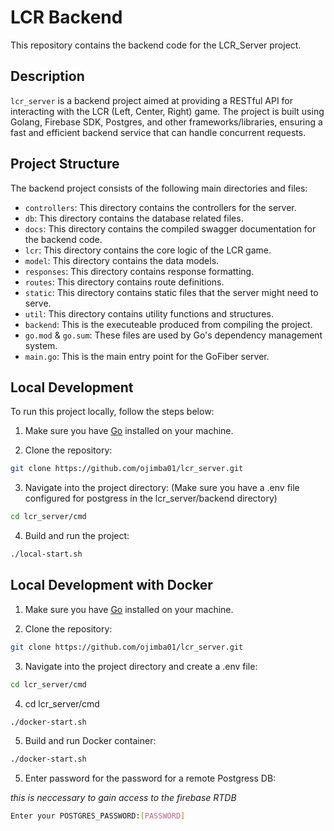 # LCR Backend

This repository contains the backend code for the LCR_Server project.

## Description

`lcr_server` is a backend project aimed at providing a RESTful API for interacting with the LCR (Left, Center, Right) game. The project is built using Golang, Firebase SDK, Postgres, and other frameworks/libraries, ensuring a fast and efficient backend service that can handle concurrent requests.

## Project Structure

The backend project consists of the following main directories and files:

- `controllers`: This directory contains the controllers for the server.
- `db`: This directory contains the database related files.
- `docs`: This directory contains the compiled swagger documentation for the backend code.
- `lcr`: This directory contains the core logic of the LCR game.
- `model`: This directory contains the data models.
- `responses`: This directory contains response formatting.
- `routes`: This directory contains route definitions.
- `static`: This directory contains static files that the server might need to serve.
- `util`: This directory contains utility functions and structures.
- `backend`: This is the executeable produced from compiling the project.
- `go.mod` & `go.sum`: These files are used by Go's dependency management system.
- `main.go`: This is the main entry point for the GoFiber server.


## Local Development

To run this project locally, follow the steps below:

1. Make sure you have [Go](https://golang.org/dl/) installed on your machine.

2. Clone the repository:

```bash
git clone https://github.com/ojimba01/lcr_server.git
```

3. Navigate into the project directory:
(Make sure you have a .env file configured for postgress in the lcr_server/backend directory)

```bash
cd lcr_server/cmd
```
4. Build and run the project:

```bash
./local-start.sh
```

## Local Development with Docker

1. Make sure you have [Go](https://golang.org/dl/) installed on your machine.

2. Clone the repository:

```bash
git clone https://github.com/ojimba01/lcr_server.git
```

3. Navigate into the project directory and create a .env file:

```bash
cd lcr_server/cmd
```
4.  cd lcr_server/cmd

```bash
./docker-start.sh
```
5. Build and run Docker container:

```bash
./docker-start.sh
```
5. Enter password for the password for a remote Postgress DB:

*this is neccessary to gain access to the firebase RTDB*

```bash
Enter your POSTGRES_PASSWORD:[PASSWORD]
```
